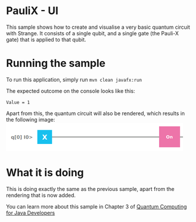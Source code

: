 # PauliX - UI

This sample shows how to create and visualise a very basic quantum circuit
with Strange. It consists of a single qubit, and a single
gate (the Pauli-X gate) that is applied to that qubit.

# Running the sample

To run this application, simply run
`mvn clean javafx:run`

The expected outcome on the console looks like this:

```
Value = 1
```
Apart from this, the quantum circuit will also be rendered,
which results in the following image:
![Pauli-X UI](/resources/ch3-paulix.png)


# What it is doing

This is doing exactly the same as the previous sample,
apart from the rendering that is now added.

You can learn more about this sample in Chapter 3 of [Quantum Computing for Java Developers](https://www.manning.com/books/quantum-computing-for-java-developers?a_aid=quantumjava&a_bid=e5166ab9)
